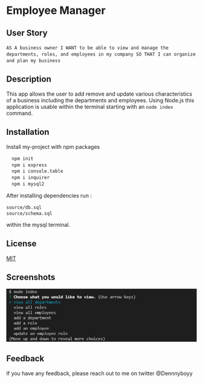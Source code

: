 # Employee Manager

## User Story

`AS A business owner
I WANT to be able to view and manage the departments, roles, and employees in my company
SO THAT I can organize and plan my business`
## Description
This app allows the user to add remove and update various characteristics of a business including the departments and employees. Using Node.js this application is usable within the terminal starting with an `node index` command.

## Installation

Install my-project with npm packages

```bash
  npm init
  npm i express
  npm i console.table
  npm i inquirer
  npm i mysql2
```
After installing dependencies run :
```
source/db.sql
source/schema.sql
```
within the mysql terminal.
    
## License

[MIT](https://choosealicense.com/licenses/mit/)


## Screenshots

![App Screenshot](/images/screeenshot.PNG)


## Feedback

If you have any feedback, please reach out to me on twitter @Dennnyboyy
